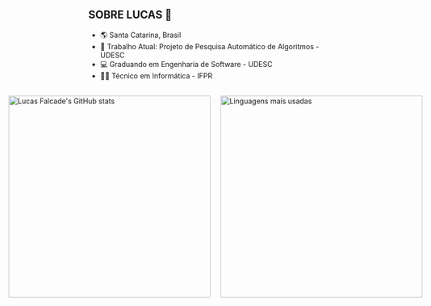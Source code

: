 ## SOBRE LUCAS 🪼

<!--
**lucasgfn/lucasgfn** is a ✨ _special_ ✨ repository because its `README.md` (this file) appears on your GitHub profile.

Here are some ideas to get you started:
--> 
- 🌎 Santa Catarina, Brasil
- 🔭 Trabalho Atual: Projeto de Pesquisa Automático de Algoritmos - UDESC
- 💻 Graduando em Engenharia de Software - UDESC
- 🧑‍🎓 Técnico em Informática - IFPR
  
  

<br>
<div style="display: flex; justify-content: center;">
  <img src="https://github-readme-stats.vercel.app/api?username=lucasgfn&show_icons=true&theme=cobalt" alt="Lucas Falcade's GitHub stats" style="margin-right: 20px;" width="400" />
  <img src="https://github-readme-stats.vercel.app/api/top-langs/?username=lucasgfn&layout=compact&theme=radical" alt="Linguagens mais usadas"  width="400" />
</div>
